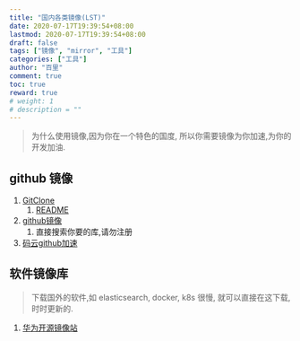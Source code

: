 ```yaml
---
title: "国内各类镜像(LST)"
date: 2020-07-17T19:39:54+08:00
lastmod: 2020-07-17T19:39:54+08:00
draft: false
tags: ["镜像", "mirror", "工具"]
categories: ["工具"]
author: "百里"
comment: true
toc: true
reward: true
# weight: 1
# description = ""
---
```


> 为什么使用镜像,因为你在一个特色的国度, 所以你需要镜像为你加速,为你的开发加油.

## github 镜像

1. [GitClone](https://gitclone.com/)
   1. [README](https://gitclone.com/docs/howto/howto_github)
2. [github镜像](https://github.wuyanzheshui.workers.dev/)
   1. 直接搜索你要的库,请勿注册
3. [码云github加速](https://gitee.com/mirrors)

## 软件镜像库

> 下载国外的软件,如 elasticsearch, docker, k8s 很慢, 就可以直接在这下载, 时时更新的.

1. [华为开源镜像站](https://mirrors.huaweicloud.com/)